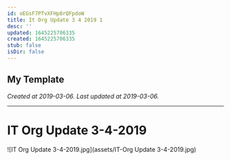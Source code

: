 ```yaml
---
id: oEGsF7PTvXFHp8rQFpdoW
title: It Org Update 3 4 2019 1
desc: ''
updated: 1645225706335
created: 1645225706335
stub: false
isDir: false
---
```

My Template
---

_Created at 2019-03-06._
_Last updated at 2019-03-06._




---

# IT Org Update 3-4-2019


![IT Org Update 3-4-2019.jpg](assets/IT-Org Update 3-4-2019.jpg)

